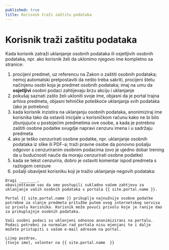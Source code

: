 ```yaml
---
published: true
title: Korisnik traži zaštitu podataka
---
```


# Korisnik traži zaštitu podataka

Kada korisnik zatraži uklanjanje osobnih podataka ili osjetljivih osobnih podataka, npr. ako korisnik želi da uklonimo njegovo ime kompletno sa stranice:

1. procijeni predmet, uz referencu na Zakon o zaštiti osobnih podataka; nemoj automatski pretpostaviti da nešto treba sakriti, procijeni štetu načinjenu osobi koja je predmet osobnih podataka; imaj na umu da **osjetljivi** osobni podaci zahtijevaju brzu akciju i uklanjanje
2. pokušaj saznati zašto želi ukloniti svoje ime, objasni da je portal trajna arhiva predmeta, objasni tehničke poteškoće uklanjanja svih podataka (ako je potrebno)
3. kada korisnik inzistira na uklanjanju osobnih podataka, anonimiziraj ime korisnika tako da ostaviš inicijale u korisničkom računu kako ne bi bilo zbunjujuće u postojećim predmetima ove osobe, a kada je potrebno zaštiti osobne podatke svugdje napravi cenzuru imena i u sadržaju predmeta
4. ako je teško cenzurirati osobne podatke, npr. uklanjanje osobnih podataka iz slike ili PDF-a; traži pravne osobe da ponovno pošalju odgovor s cenzuriranim osobnim podacima (ovo je ujedno dobar trening da u budućnosti nauče da moraju cenzurirati osobne podatke)
5. kada se tekst cenzurira, dobro je ostaviti komentar ispod predmeta s razlogom cenzure
6. pošalji obavijest korisniku koji je tražio uklanjanje negovih podataka:

```
Dragi ________,
obaviještavam vas da smo postupili sukladno vašem zahtjevu za uklanjanje vaših osobnih podataka s portala {{ site.portal.name }}.

Portal {{ site.portal.name }} prikuplja najnužnije osobne podatke potrebne za slanje predmeta pritužbe putem ovog internetskog servisa uz privolu korisnika. Korisnik može povući privolu koje je ranije dao za prikuplajnje osobnih podataka.

Vaši osobni podaci su uklonjeni odnosno anonimizirani na portalu. Podaci potrebni za normalan rad portala nisu mjenjani te i dalje možete pristupiti s vašom e-mail adresom na portal.

Lijep pozdrav,
[tvoje ime], volonter na {{ site.portal.name  }}
```
